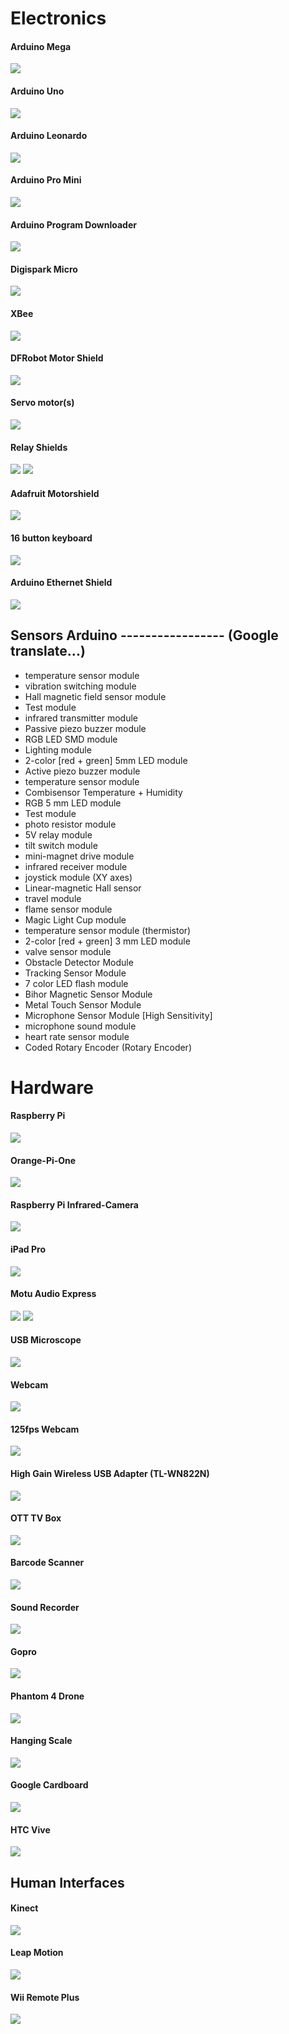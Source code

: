 <!--
# Table of Contents
 * [Electronics](#Electronics)
 * [Hardware](#Hardware)
-->

<!-- ----------------------------------------  -->
<!-- ----------------------------------------  -->
# Electronics

#### Arduino Mega
![](images/arduino_mega.jpg)

#### Arduino Uno
![](images/arduino_uno.jpg)

#### Arduino Leonardo
![](images/arduino_leonardo.jpg)

#### Arduino Pro Mini
![](images/arduino_pro_mini.jpg)

#### Arduino Program Downloader
![](images/arduino_program_downloader.jpg)

#### Digispark Micro
![](images/digispark_micro.jpg)

#### XBee
![](images/XBee.jpg)

#### DFRobot Motor Shield 
![](images/df-robot-motorshield.jpg)

#### Servo motor(s)
![](images/servo_motor_s1123.jpg)

#### Relay Shields
![](images/relay_shield.jpg)
![](images/relay_module_sainsmart.jpg)

#### Adafruit Motorshield
![](images/adafruit_motorshield.jpg)

#### 16 button keyboard
![](images/16_button_keyboard.jpg)

#### Arduino Ethernet Shield
![](images/arduino_ethernet_shield.jpg)

## Sensors Arduino ----------------- (Google translate...)
 
* temperature sensor module
* vibration switching module
* Hall magnetic field sensor module
* Test module
* infrared transmitter module
* Passive piezo buzzer module
* RGB LED SMD module
* Lighting module
* 2-color [red + green] 5mm LED module
* Active piezo buzzer module
* temperature sensor module
* Combisensor Temperature + Humidity
* RGB 5 mm LED module
* Test module
* photo resistor module
* 5V relay module
* tilt switch module
* mini-magnet drive module
* infrared receiver module
* joystick module (XY axes)
* Linear-magnetic Hall sensor
* travel module
* flame sensor module
* Magic Light Cup module
* temperature sensor module (thermistor)
* 2-color [red + green] 3 mm LED module
* valve sensor module
* Obstacle Detector Module
* Tracking Sensor Module
* 7 color LED flash module
* Bihor Magnetic Sensor Module
* Metal Touch Sensor Module
* Microphone Sensor Module [High Sensitivity]
* microphone sound module
* heart rate sensor module
* Coded Rotary Encoder (Rotary Encoder)


<!-- ----------------------------------------  -->
# Hardware

#### Raspberry Pi
![](images/RaspberryPi.jpg)

#### Orange-Pi-One
![](images/Orange-Pi-One.jpg)

#### Raspberry Pi Infrared-Camera
![](images/raspberry-pi-infrared-camera.jpg)

#### iPad Pro
![](images/ipad-pro.jpg)

#### Motu Audio Express
![](images/motu_audio_express.jpg)
![](images/motu_audio_express_2.jpg)

#### USB Microscope
![](images/usb-microscope.jpg)

#### Webcam
![](images/webcam_c270_logitech.png)

#### 125fps Webcam
![](images/playstation_eye.jpg)

#### High Gain Wireless USB Adapter (TL-WN822N)
![](images/Wireless_usb_adapter_TL-WN822N-01.jpg)

#### OTT TV Box
![](images/ott_tv_box.jpg)

#### Barcode Scanner
![](images/barcode_scanner_401517pro.jpg)

#### Sound Recorder
![](images/Tascam_DR-05.jpg)

#### Gopro
![](images/gopro.jpg)

#### Phantom 4 Drone
![](images/phantom_4.png)

#### Hanging Scale
![](images/hs-30.jpg)

#### Google Cardboard
![](images/google_cardboard.png)

#### HTC Vive
![](images/htc_vive.jpg)

<!-- ----------------------------------------  -->
## Human Interfaces

#### Kinect
![](images/kinect.jpg)

#### Leap Motion
![](images/leap-motion.jpg)

#### Wii Remote Plus
![](images/wii_remote_plus.jpeg)
